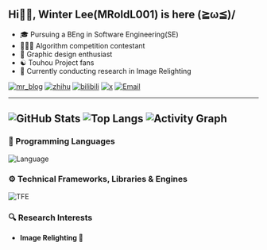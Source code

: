 ## Hi👋🏻, Winter Lee(MRoldL001) is here (≧ω≦)/
- 🎓 Pursuing a BEng in Software Engineering(SE)
- 👨🏻‍💻 Algorithm competition contestant
- 🎨 Graphic design enthusiast
- ☯️ Touhou Project fans
- 🔬 Currently conducting research in Image Relighting

[![mr_blog](https://img.shields.io/badge/----MR__Blog-268785?style=flat-square&logo=wordpress&logoColor=ffffff)](http://www.mroldl001.top) [![zhihu](https://img.shields.io/badge/Zhihu-0084FF?style=flat-square&logo=zhihu&logoColor=ffffff)](https://www.zhihu.com/people/mroldl001) [![bilibili](https://img.shields.io/badge/Bilibili-00A1D6?style=flat-square&logo=bilibili&logoColor=ffffff)](https://space.bilibili.com/244751581) [![x](https://img.shields.io/badge/X-000000?style=flat-square&logo=x&logoColor=ffffff)](https://x.com/MRoldL001)
[![Email](https://img.shields.io/badge/Email-D0104C?style=flat-square&logo=Mail.Ru&logoColor=ffffff)](mailto:kirakira@mroldl001.top)
 
---
![GitHub Stats](https://github-readme-stats.vercel.app/api?username=MRoldL001&show_icons=true&theme=shadow_green)
![Top Langs](https://github-readme-stats.vercel.app/api/top-langs/?username=MRoldL001&layout=compact&theme=shadow_green)
![Activity Graph](https://github-readme-activity-graph.vercel.app/graph?username=MRoldL001&theme=github-light)
---
### 🧰 Programming Languages
![Language](https://skillicons.dev/icons?i=c,cpp,java,kotlin,python,html,css&theme=light)

### ⚙️ Technical Frameworks, Libraries & Engines
![TFE](https://skillicons.dev/icons?i=godot,spring,pytorch&theme=light)

### 🔍 Research Interests
- **Image Relighting 🌇**
